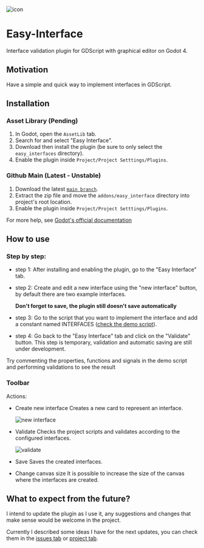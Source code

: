 ![icon](https://github.com/LucasArusiewicz/Easy-Interface/assets/13992129/79987f8a-a253-4784-ad8c-46287f3ef6b6)
# Easy-Interface


Interface validation plugin for GDScript with graphical editor on Godot 4.

## Motivation
Have a simple and quick way to implement interfaces in GDScript.


## Installation
### Asset Library (Pending)
1. In Godot, open the `AssetLib` tab.
2. Search for and select "Easy Interface".
3. Download then install the plugin (be sure to only select the `easy_interfaces` directory).
4. Enable the plugin inside `Project/Project Setttings/Plugins`.

### Github Main (Latest - Unstable)
1. Download the latest [`main branch`](https://github.com/LucasArusiewicz/Easy-Interface/archive/refs/heads/main.zip).
2. Extract the zip file and move the `addons/easy_interface` directory into project's root location.
3. Enable the plugin inside `Project/Project Setttings/Plugins`.

For more help,
see [Godot's official documentation](https://docs.godotengine.org/en/stable/tutorials/plugins/editor/installing_plugins.html)


## How to use

### Step by step:
- step 1: After installing and enabling the plugin, go to the "Easy Interface" tab.
- step 2: Create and edit a new interface using the "new interface" button, by default there are two example interfaces.
  
  **Don't forget to save, the plugin still doesn't save automatically**
- step 3: Go to the script that you want to implement the interface and add a constant named INTERFACES ([check the demo script](https://github.com/LucasArusiewicz/Easy-Interface/blob/main/demo.gd)).
- step 4: Go back to the "Easy Interface" tab and click on the "Validate" button. This step is temporary, validation and automatic saving are still under development.

Try commenting the properties, functions and signals in the demo script and performing validations to see the result


### Toolbar

Actions:
- Create new interface
  Creates a new card to represent an interface.
  
  ![new interface](https://github.com/LucasArusiewicz/Easy-Interface/assets/13992129/7f91a58e-7613-40b2-94c9-ce8cb9726701)

- Validate
  Checks the project scripts and validates according to the configured interfaces.
  
  ![validate](https://github.com/LucasArusiewicz/Easy-Interface/assets/13992129/10d23ef0-5204-4144-9329-b90a700838ec)
  
- Save
  Saves the created interfaces.
  
- Change canvas size
  It is possible to increase the size of the canvas where the interfaces are created.


## What to expect from the future?
I intend to update the plugin as I use it, any suggestions and changes that make sense would be welcome in the project.

Currently I described some ideas I have for the next updates, you can check them in the [issues tab](https://github.com/LucasArusiewicz/Easy-Interface/issues) or [project tab](https://github.com/users/LucasArusiewicz/projects/1).
